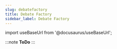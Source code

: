```yaml
---
slug: debatefactory
title: Debate Factory
sidebar_label: Debate Factory
---
```

import useBaseUrl from '@docusaurus/useBaseUrl';

<link rel="stylesheet" href={useBaseUrl("katex/katex.min.css")} />

:::note
**ToDo**
:::
